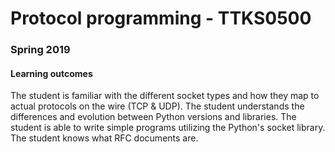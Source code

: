 # Protocol programming - TTKS0500

### Spring 2019

#### Learning outcomes
The student is familiar with the different socket types and how they map to actual protocols on the wire (TCP & UDP). The student understands the differences and evolution between Python versions and libraries. The student is able to write simple programs utilizing the Python's socket library. The student knows what RFC documents are.
